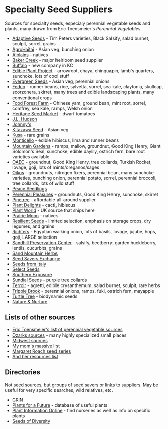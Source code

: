 # Specialty Seed Suppliers

Sources for specialty seeds, especialy perennial vegetable seeds and plants, many drawn from Eric Toensmeier's *Perennial Vegetables.*

- [Adaptive Seeds](https://www.adaptiveseeds.com/) - Tim Peters varieties, Black Salsify, salad burnet, sculpit, sorrel, grains
- [AgroHaitai](http://agrohaitai.com/) - Asian veg, bunching onion
- [Alplains](http://www.alplains.com/) - natives
- [Baker Creek](http://www.rareseeds.com) - major heirloom seed supplier
- [Buffalo](https://www.thebuffaloseedcompany.com/) - new company in KC
- [Edible Plant Project](http://edibleplantproject.org/) - arrowroot, chaya, chinquapin, lamb's quarters, sunchoke, lots of cool stuff
- [Evergreen Seeds](http://evergreenseeds.com/) - Asian veg, perennial onions
- [Fedco](https://www.fedcoseeds.com/) - runner beans, rice, sylvetta, sorrel, sea kale, claytonia, skullcap, scorzonera, skirret, many trees and edible landscaping plants, many conventional crops
- [Food Forest Farm](http://www.foodforestfarm.com/) - Chinese yam, ground bean, mint root, sorrel, comfrey, sea kale, ramps, Welsh onion
- [Heritage Seed Market](https://heritageseedmarket.com/) - dwarf tomatoes
- [J.L. Hudson](http://jlhudsonseeds.net/)
- [Johnny's](https://www.johnnyseeds.com/)
- [Kitazawa Seed](https://www.kitazawaseed.com/) - Asian veg
- [Kusa](http://www.ancientcerealgrains.org/) - rare grains
- [Monticello](https://www.monticelloshop.org/) - edible hibiscus, lima and runner beans
- [Mountain Gardens](https://www.mountaingardensherbs.com/) - ramps, mallow, groundnut, Good King Henry, Giant Solomon's Seal, sunchoke, edible daylily, ostrich fern, bare root varieties available
- [OAEC](https://oaec.org/) - groundnut, Good King Henry, tree collards, Turkish Rocket, lovage, goji, lots of mints/oreganos/sages 
- [Oikos](https://oikostreecrops.com/) - groundnuts, nitrogen fixers, perennial bean, many sunchoke varieties, bunching onion, perennial potato, sorrel, perennial broccoli, tree collards, lots of wild stuff
- [Peace Seedlings](http://peaceseedlingsseeds.blogspot.com/)
- [Perennial Pleasures](http://perennialpleasures.net/) - groundnuts, Good King Henry, sunchoke, skirret
- [Pinetree](https://www.superseeds.com/) - affordable all-around supplier
- [Plant Delights](https://www.plantdelights.com/) - cacti, hibiscus
- [Plant World](https://www.plant-world-seeds.com/) - UK source that ships here
- [Prairie Moon](https://www.prairiemoon.com/) - natives
- [Resilient Seeds](http://www.resilient-seeds.com) - limited selection, emphasis on storage crops, dry legumes, and grains
- [Richters](https://www.richters.com/) - Egyptian walking onion, lots of basils, lovage, jujube, hops, goji, LARGE selection
- [Sandhill Preservation Center](https://www.sandhillpreservation.com/beetberry) - salsify, beetberry, garden huckleberry, lentils, cucurbits, grains
- [Sand Mountain Herbs](http://www.sandmountainherbs.com/index.html)
- [Seed Savers Exchange](http://www.seedsavers.org)
- [Seeds from Italy](https://www.growitalian.com/)
- [Select Seeds](https://www.selectseeds.com/)
- [Southern Exposure](http://www.southernexposure.com/)
- [Sundial Seeds](https://www.sundialseed.com/) - purple tree collards
- [Terroir](https://underwoodgardens.com/) - agretti, edible crysanthemum, salad burnet, sculpit, rare herbs
- [Tripple Brook](https://tripplebrookfarm.com/tbf/man/general/home.shtml) - perennial onions, ramps, fuki, ostrich fern, mayapple
- [Turtle Tree](https://www.turtletreeseed.org/) - biodynamic seeds
- [Nature & Nurture](https://natureandnurtureseeds.com/)

## Lists of other sources

- [Eric Toensmeier's list of perennial vegetable sources](https://www.chelseagreen.com/2008/rare-and-hard-to-find-perennial-seed-sources/)
- [Ozarks sources](https://showmeoz.wordpress.com/heirloom-seed-sources/) - many highly specialized small places
- [Midwest sources](http://www.greatlakespermaculture.org/?page_id=11)
- [My mom's massive list](http://vomitingchicken.com/another-happy-list-genes-seed-catalog-list/)
- [Margaret Roach seed series](https://awaytogarden.com/tag/seed-series/)
- [And her resources list](https://awaytogarden.com/resources/)

## Directories

Not seed sources, but groups of seed savers or links to suppliers. May be useful for very specific searches, wild relatives, etc.

- [GRIN](https://www.ars-grin.gov/npgs/index.html)
- [Plants for a Future](https://pfaf.org/user/Default.aspx) - database of useful plants
- [Plant Information Online](https://plantinfo.umn.edu/) - find nurseries as well as info on specific plants
- [Seeds of Diversity](https://seeds.ca/)

